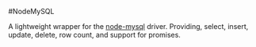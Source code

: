 #NodeMySQL

A lightweight wrapper for the [node-mysql](https://github.com/felixge/node-mysql)
driver.  Providing, select, insert, update, delete, row count, and support
for promises.
